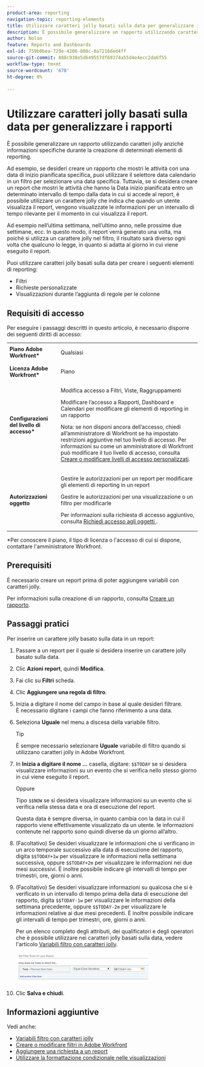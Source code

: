 ```yaml
---
product-area: reporting
navigation-topic: reporting-elements
title: Utilizzare caratteri jolly basati sulla data per generalizzare i rapporti
description: È possibile generalizzare un rapporto utilizzando caratteri jolly anziché informazioni specifiche durante la creazione di determinati elementi di reporting.
author: Nolan
feature: Reports and Dashboards
exl-id: 759b0bea-729e-4206-808c-0a7216ded4ff
source-git-commit: 888c938e5d649557df69374a55d4e4ecc2da6f55
workflow-type: tm+mt
source-wordcount: '678'
ht-degree: 0%

---
```


# Utilizzare caratteri jolly basati sulla data per generalizzare i rapporti

È possibile generalizzare un rapporto utilizzando caratteri jolly anziché informazioni specifiche durante la creazione di determinati elementi di reporting.

Ad esempio, se desideri creare un rapporto che mostri le attività con una data di inizio pianificata specifica, puoi utilizzare il selettore data calendario in un filtro per selezionare una data specifica. Tuttavia, se si desidera creare un report che mostri le attività che hanno la Data inizio pianificata entro un determinato intervallo di tempo dalla data in cui si accede al report, è possibile utilizzare un carattere jolly che indica che quando un utente visualizza il report, vengono visualizzate le informazioni per un intervallo di tempo rilevante per il momento in cui visualizza il report.

Ad esempio nell’ultima settimana, nell’ultimo anno, nelle prossime due settimane, ecc. In questo modo, il report verrà generato una volta, ma poiché si utilizza un carattere jolly nel filtro, il risultato sarà diverso ogni volta che qualcuno lo legge, in quanto si adatta al giorno in cui viene eseguito il report.

Puoi utilizzare caratteri jolly basati sulla data per creare i seguenti elementi di reporting:

* Filtri
* Richieste personalizzate
* Visualizzazioni durante l’aggiunta di regole per le colonne

## Requisiti di accesso

Per eseguire i passaggi descritti in questo articolo, è necessario disporre dei seguenti diritti di accesso:

<table style="table-layout:auto"> 
 <col> 
 <col> 
 <tbody> 
  <tr> 
   <td role="rowheader"><strong>Piano Adobe Workfront*</strong></td> 
   <td> <p>Qualsiasi</p> </td> 
  </tr> 
  <tr> 
   <td role="rowheader"><strong>Licenza Adobe Workfront*</strong></td> 
   <td> <p>Piano </p> </td> 
  </tr> 
  <tr> 
   <td role="rowheader"><strong>Configurazioni del livello di accesso*</strong></td> 
   <td> <p>Modifica accesso a Filtri, Viste, Raggruppamenti</p> <p>Modificare l’accesso a Rapporti, Dashboard e Calendari per modificare gli elementi di reporting in un rapporto</p> <p>Nota: se non disponi ancora dell’accesso, chiedi all’amministratore di Workfront se ha impostato restrizioni aggiuntive nel tuo livello di accesso. Per informazioni su come un amministratore di Workfront può modificare il tuo livello di accesso, consulta <a href="../../../administration-and-setup/add-users/configure-and-grant-access/create-modify-access-levels.md" class="MCXref xref">Creare o modificare livelli di accesso personalizzati</a>.</p> </td> 
  </tr> 
  <tr> 
   <td role="rowheader"><strong>Autorizzazioni oggetto</strong></td> 
   <td> <p>Gestire le autorizzazioni per un report per modificare gli elementi di reporting in un report</p> <p>Gestire le autorizzazioni per una visualizzazione o un filtro per modificarle</p> <p>Per informazioni sulla richiesta di accesso aggiuntivo, consulta <a href="../../../workfront-basics/grant-and-request-access-to-objects/request-access.md" class="MCXref xref">Richiedi accesso agli oggetti </a>.</p> </td> 
  </tr> 
 </tbody> 
</table>

&#42;Per conoscere il piano, il tipo di licenza o l&#39;accesso di cui si dispone, contattare l&#39;amministratore Workfront.

## Prerequisiti

È necessario creare un report prima di poter aggiungere variabili con caratteri jolly.

Per informazioni sulla creazione di un rapporto, consulta [Creare un rapporto](../../../reports-and-dashboards/reports/creating-and-managing-reports/create-report.md).

## Passaggi pratici

Per inserire un carattere jolly basato sulla data in un report:

1. Passare a un report per il quale si desidera inserire un carattere jolly basato sulla data.
1. Clic **Azioni report**, quindi **Modifica**.

1. Fai clic su **Filtri** scheda.
1. Clic **Aggiungere una regola di filtro**.
1. Inizia a digitare il nome del campo in base al quale desideri filtrare.\
   È necessario digitare i campi che fanno riferimento a una data.
1. Seleziona **Uguale** nel menu a discesa della variabile filtro.

   >[!TIP]
   >
   >È sempre necessario selezionare **Uguale** variabile di filtro quando si utilizzano caratteri jolly in Adobe Workfront.

1. In **Inizia a digitare il nome ...** casella, digitare: `$$TODAY` se si desidera visualizzare informazioni su un evento che si verifica nello stesso giorno in cui viene eseguito il report.

   Oppure

   Tipo `$$NOW` se si desidera visualizzare informazioni su un evento che si verifica nella stessa data e ora di esecuzione del report.

   Questa data è sempre diversa, in quanto cambia con la data in cui il rapporto viene effettivamente visualizzato da un utente. le informazioni contenute nel rapporto sono quindi diverse da un giorno all’altro.

1. (Facoltativo) Se desideri visualizzare le informazioni che si verificano in un arco temporale successivo alla data di esecuzione del rapporto, digita `$$TODAY+1w` per visualizzare le informazioni nella settimana successiva, oppure `$$TODAY+2m` per visualizzare le informazioni nei due mesi successivi. È inoltre possibile indicare gli intervalli di tempo per trimestri, ore, giorni o anni.
1. (Facoltativo) Se desideri visualizzare informazioni su qualcosa che si è verificato in un intervallo di tempo prima della data di esecuzione del rapporto, digita `$$TODAY-1w` per visualizzare le informazioni della settimana precedente, oppure `$$TODAY-2m` per visualizzare le informazioni relative ai due mesi precedenti. È inoltre possibile indicare gli intervalli di tempo per trimestri, ore, giorni o anni.

   Per un elenco completo degli attributi, dei qualificatori e degli operatori che è possibile utilizzare nei caratteri jolly basati sulla data, vedere l&#39;articolo [Variabili filtro con caratteri jolly](../../../reports-and-dashboards/reports/reporting-elements/understand-wildcard-filter-variables.md).

   ![](assets/video-date-based-wildcard-in-task-filter-350x81.png)

1. Clic **Salva e chiudi**.

## Informazioni aggiuntive

Vedi anche:

<!--outdated: * [Basic Report Creation Program](https://one.workfront.com/s/basic-report-creation-program) -->
* [Variabili filtro con caratteri jolly](../../../reports-and-dashboards/reports/reporting-elements/understand-wildcard-filter-variables.md)
* [Creare o modificare filtri in Adobe Workfront](../../../reports-and-dashboards/reports/reporting-elements/create-filters.md)
* [Aggiungere una richiesta a un report](../../../reports-and-dashboards/reports/creating-and-managing-reports/add-prompt-report.md)
* [Utilizzare la formattazione condizionale nelle visualizzazioni](../../../reports-and-dashboards/reports/reporting-elements/use-conditional-formatting-views.md)
